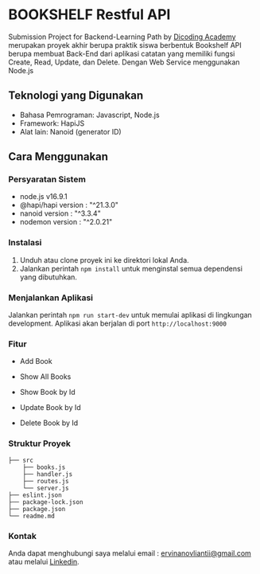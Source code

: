 # BOOKSHELF Restful API 

Submission Project for Backend-Learning Path by [Dicoding Academy](https://www.dicoding.com/) merupakan proyek akhir berupa praktik siswa berbentuk Bookshelf API berupa membuat Back-End dari aplikasi catatan yang memiliki fungsi Create, Read, Update, dan Delete. Dengan Web Service menggunakan Node.js

## Teknologi yang Digunakan
- Bahasa Pemrograman: Javascript, Node.js
- Framework: HapiJS
- Alat lain: Nanoid (generator ID)

## Cara Menggunakan
### Persyaratan Sistem
- node.js  v16.9.1
- @hapi/hapi version : "^21.3.0"
- nanoid version : "^3.3.4"
- nodemon version : "^2.0.21"

### Instalasi
1. Unduh atau clone proyek ini ke direktori lokal Anda.
2. Jalankan perintah ``` npm install ``` untuk menginstal semua dependensi yang dibutuhkan.

### Menjalankan Aplikasi
Jalankan perintah ``` npm run start-dev ``` untuk memulai aplikasi di lingkungan development. Aplikasi akan berjalan di port ``` http://localhost:9000 ```

### Fitur 
- Add Book

- Show All Books
- Show Book by Id
- Update Book by Id
- Delete Book by Id

### Struktur Proyek
```
├── src
    ├── books.js
    ├── handler.js
    ├── routes.js
    └── server.js
├── eslint.json
├── package-lock.json
├── package.json
└── readme.md
```

### Kontak
Anda dapat menghubungi saya melalui email : ervinanovliantii@gmail.com atau melalui [Linkedin](https://www.linkedin.com/in/ervina-novlianti/).
